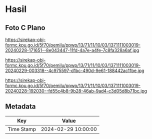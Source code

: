 # Hasil

## Foto C Plano

https://sirekap-obj-formc.kpu.go.id/5f70/pemilu/ppwp/13/71/11/10/03/1371111003019-20240228-171651--8e043447-11fd-4a7e-a4fe-7c8fa328a6af.jpg

https://sirekap-obj-formc.kpu.go.id/5f70/pemilu/ppwp/13/71/11/10/03/1371111003019-20240229-003318--4c975597-d1bc-490d-9e61-188442ac11be.jpg

https://sirekap-obj-formc.kpu.go.id/5f70/pemilu/ppwp/13/71/11/10/03/1371111003019-20240228-192030--fd55c4b8-9b28-46ab-9ad4-c3d05d8b71bc.jpg


## Metadata

| Key        | Value               |
| ---------- | ------------------- |
| Time Stamp | 2024-02-29 10:00:00 |



